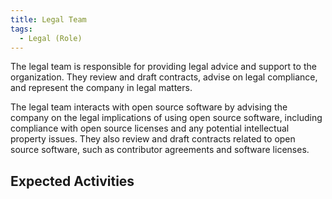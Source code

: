 ```yaml
---
title: Legal Team
tags:
  - Legal (Role)
---
```


The legal team is responsible for providing legal advice and support to the organization. They review and draft contracts, advise on legal compliance, and represent the company in legal matters.

The legal team interacts with open source software by advising the company on the legal implications of using open source software, including compliance with open source licenses and any potential intellectual property issues. They also review and draft contracts related to open source software, such as contributor agreements and software licenses.

## Expected Activities

<BokTagList tag="Legal (Role)" filter="Activities" />